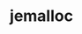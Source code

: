 ---
title: "jemalloc"
layout: cache
categories: [package, develop]
meta: {"compilers": ["gcc@10.5.0", "gcc@13.3.0"], "num_specs": 6, "num_specs_by_stack": {"developer-tools-aarch64-linux-gnu": 3, "developer-tools-x86_64_v3-linux-gnu": 3, "root": 6}, "oss": ["centos7", "rhel8"], "platforms": ["linux"], "stacks": ["developer-tools-aarch64-linux-gnu", "developer-tools-x86_64_v3-linux-gnu", "root"], "targets": ["aarch64", "x86_64_v3"], "versions": ["5.3.0"]}
spec_details: [{"compiler": "gcc@10.5.0", "hash": "cyllrqp6twm4jbsqv7nuvntqikaug5y3", "os": "centos7", "platform": "linux", "size": "-", "stacks": ["developer-tools-x86_64_v3-linux-gnu", "root"], "target": "x86_64_v3", "variants": ["build_system=autotools", "~debug", "~documentation", "+fill", "jemalloc_prefix=none", "libs:=shared,static", "~prof", "~stats"], "versions": ["5.3.0"]}, {"compiler": "gcc@10.5.0", "hash": "fekphb6dqfqxvb3jmmtsmm4jdqobuwl7", "os": "centos7", "platform": "linux", "size": "-", "stacks": ["developer-tools-x86_64_v3-linux-gnu", "root"], "target": "x86_64_v3", "variants": ["build_system=autotools", "~debug", "~documentation", "+fill", "jemalloc_prefix=none", "libs:=shared,static", "~prof", "~stats"], "versions": ["5.3.0"]}, {"compiler": "gcc@13.3.0", "hash": "kf7wgtruvuwcz5luxjfnnicgwb2ulgep", "os": "rhel8", "platform": "linux", "size": "-", "stacks": ["developer-tools-aarch64-linux-gnu", "root"], "target": "aarch64", "variants": ["build_system=autotools", "~debug", "~documentation", "+fill", "jemalloc_prefix=none", "libs:=shared,static", "~prof", "~stats"], "versions": ["5.3.0"]}, {"compiler": "gcc@13.3.0", "hash": "reyj4viedn6nys676fg5qklqqzbjpcor", "os": "rhel8", "platform": "linux", "size": "-", "stacks": ["developer-tools-aarch64-linux-gnu", "root"], "target": "aarch64", "variants": ["build_system=autotools", "~debug", "~documentation", "+fill", "jemalloc_prefix=none", "libs:=shared,static", "~prof", "~stats"], "versions": ["5.3.0"]}, {"compiler": "gcc@10.5.0", "hash": "te346g4bjmepiv7zpg6lybp57573scz7", "os": "centos7", "platform": "linux", "size": "-", "stacks": ["developer-tools-x86_64_v3-linux-gnu", "root"], "target": "x86_64_v3", "variants": ["build_system=autotools", "~debug", "~documentation", "+fill", "jemalloc_prefix=none", "libs:=shared,static", "~prof", "~stats"], "versions": ["5.3.0"]}, {"compiler": "gcc@13.3.0", "hash": "vnzbigbhv4egwsqt7x4ms2zmeiv5d3al", "os": "rhel8", "platform": "linux", "size": "-", "stacks": ["developer-tools-aarch64-linux-gnu", "root"], "target": "aarch64", "variants": ["build_system=autotools", "~debug", "~documentation", "+fill", "jemalloc_prefix=none", "libs:=shared,static", "~prof", "~stats"], "versions": ["5.3.0"]}]
---